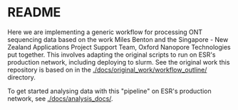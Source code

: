 # README

Here we are implementing a generic workflow for processing ONT sequencing data based on the work Miles Benton and the Singapore - New Zealand Applications Project Support Team, Oxford Nanopore Technologies put together. This involves adapting the original scripts to run on ESR's production network, including deploying to slurm. See the original work this repository is based on in the [./docs/original_work/workflow_outline/](./docs/original_work/workflow_outline/) directory.

To get started analysing data with this "pipeline" on ESR's production network, see [./docs/analysis_docs/](./docs/analysis_docs/).
